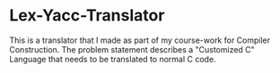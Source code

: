# Lex-Yacc-Translator
This is a translator that I made as part of my course-work for Compiler Construction. The problem statement describes a "Customized C" Language that needs to be translated to normal C code.
